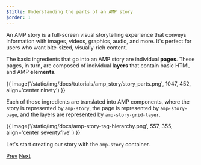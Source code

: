 ```yaml
---
$title: Understanding the parts of an AMP story
$order: 1
---
```


An AMP story is a full-screen visual storytelling experience that conveys information with images, videos, graphics, audio, and more. It's perfect for users who want bite-sized, visually-rich content.  

The basic ingredients that go into an AMP story are individual **pages**. These pages, in turn, are composed of individual **layers** that contain basic HTML and AMP **elements**.

{{ image('/static/img/docs/tutorials/amp_story/story_parts.png', 1047, 452, align='center ninety') }}

Each of those ingredients are translated into AMP components, where the story is represented by `amp-story`, the page is represented by `amp-story-page`, and the layers are represented by `amp-story-grid-layer`.

{{ image('/static/img/docs/amp-story-tag-hierarchy.png', 557, 355, align='center seventyfive' ) }}

Let's start creating our story with the `amp-story` container.

<div class="prev-next-buttons">
  <a class="button prev-button" href="/docs/getting_started/visual_story/setting_up.html"><span class="arrow-prev">Prev</span></a>
  <a class="button next-button" href="/docs/getting_started/visual_story/start_story.html"><span class="arrow-next">Next</span></a>
</div>
